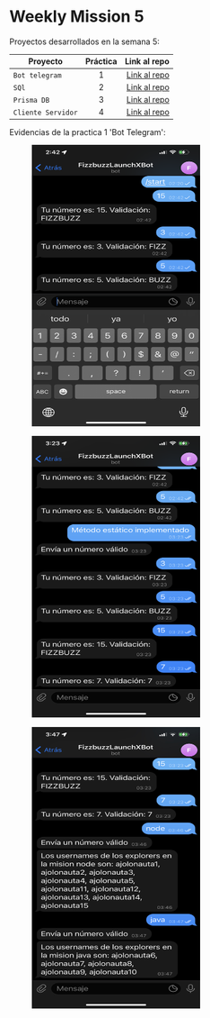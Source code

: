 # Weekly Mission 5

Proyectos desarrollados en la semana 5:

| Proyecto | Práctica | Link al repo |
| ------------- |:-------------:| -----:|
|`Bot telegram`|1|[Link al repo](https://github.com/joslo2345/fizzbuzz)|
|`SQl`|2|[Link al repo](https://github.com/joslo2345/fizzbuzz)|
|`Prisma DB`|3|[Link al repo](https://github.com/joslo2345/misionjs_semana4_CodeChallenge)|
|`Cliente Servidor`|4|[Link al repo](https://github.com/joslo2345/misionjs_semana4_trellojs)  

Evidencias de la practica 1 'Bot Telegram':  
<figure>
    <img src="./src/botTelegramEvidencia1.PNG "
         alt="evidencia 1 de bot telegram"
         width="300" height="500">
</figure>

<figure>
    <img src="./src/botTelegramEvidencia2.PNG  "
         alt="evidencia 2 de bot telegram"
         width="300" height="500">
</figure>

<figure>
    <img src="./src/botTelegramEvidencia3.jpeg"
         alt="evidencia 3 de bot telegram"
         width="300" height="500">
</figure>